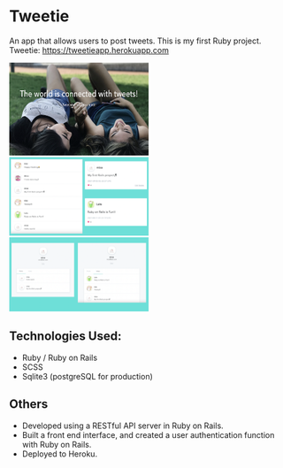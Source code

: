 # Tweetie

An app that allows users to post tweets.
This is my first Ruby project.
<br/>
Tweetie: https://tweetieapp.herokuapp.com

<img src="./tweetie.png" width="50%" height="50%">
<img src="./tweets.png" width="50%" height="50%">
<img src="./userpage.png" width="50%" height="50%">

## Technologies Used:
- Ruby / Ruby on Rails
- SCSS
- Sqlite3 (postgreSQL for production)


## Others
- Developed using a RESTful API server in Ruby on Rails.
- Built a front end interface, and created a user authentication function with Ruby on Rails.
- Deployed to Heroku.